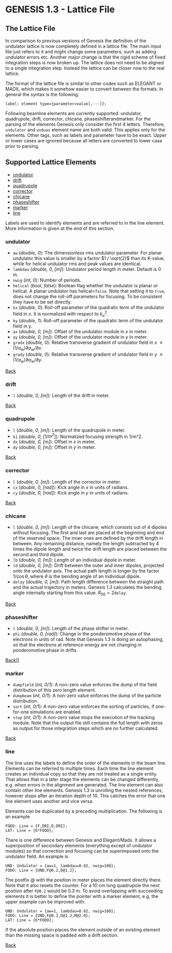 # GENESIS 1.3 - Lattice File

## The Lattice File

In comparison to previous versions of Genesis the definition of the undulator lattice is now completely defined in a lattice file. The main input file just refers to it and might change some parameters, such as adding undulator errors etc. 
Another major change is that the rigid scheme of fixed integration steps is now broken up. The lattice does not need to be aligned to a single integration step. Instead the lattice can be closer now to the real lattice.

The format of the lattice file is similar to other codes such as ELEGANT or MADX, which makes it somehow easier to convert between the formats. In general the syntax is the following:
```
label: element type={parameter=value[,···]};
```
Following beamline elements are currently supported: undulator, quadrupole, drift, corrector, chicane, phaseshifterandmarker. For the parsing of the elements Genesis only consider the first 4 letters. Therefore, `undulator` and `unduas` element name are both valid. This applies only for the elements. Other tags, such as labels and parameter have to be exact. Upper or lower cases are ignored because all letters are converted to lower case prior to parsing.


## Supported Lattice Elements
  - [undulator](#undulator)
  - [drift](#drift)
  - [quadrupole](#quadrupole)
  - [corrector](#corrector)
  - [chicane](#chicane)
  - [phaseshifter](#phaseshifter)
  - [marker](#marker)
  - [line](#line)

Labels are used to identify elements and are referred to in the line element. More information is given at the end of this section.

### undulator

- `aw` (*double, 0*): The dimensionless rms undulator parameter. For planar undulator this value is smaller by a factor $1 / \sqrt{2}$ than its K-value, while for helical undulator rms and peak values are identical.
- `lambdau` (*double, 0, [m]*): Undulator period length in meter. Default is 0 m.
- `nwig` (*int, 0*): Number of periods.
- `helical` (*bool, false*): Boolean flag whether the undulator is planar or helical. A planar undulator has helical=`false`. Note that setting it to `true`, does not change the roll-off parameters for focusing. To be consistent they have to be set directly.
- `kx` (*double, 0*): Roll-off parameter of the quadratic term of the undulator field in x. It is normalized with respect to $k_u^2$. 
- `ky` (*double, 1*): Roll-off parameter of the quadratic term of the undulator field in y. 
- `ax` (*double, 0, [m]*): Offset of the undulator module in $x$ in meter. 
- `ay` (*double, 0, [m]*): Offset of the undulator module in $y$ in meter. 
- `gradx` (*double, 0*): Relative transverse gradient of undulator field in $x$ $\equiv (1/a_w) \partial a_w/\partial x$.
- `grady` (*double, 0*): Relative transverse gradient of undulator field in $y$ $\equiv (1/a_w) \partial a_w/\partial y$.

[Back](#supported-lattice-elements)

### drift

- `l` (*double, 0, [m]*): Length of the drift in meter.


[Back](#supported-lattice-elements)

### quadrupole

- `l` (*double, 0, [m]*): Length of the quadrupole in meter.
- `k1` (*double, 0, [1/$m^2$]*): Normalized focusing strength in 1/m^2.
- `dx` (*double, 0, [m]*): Offset in $x$ in meter.
- `dy` (*double, 0, [m]*): Offset in $y$ in meter.

[Back](#supported-lattice-elements)

### corrector

- `l` (*double, 0, [m]*): Length of the corrector in meter.
- `cx` (*double, 0, [rad]*): Kick angle in $x$ in units of radians.
- `cy` (*double, 0, [rad]*): Kick angle in $y$ in units of radians.

[Back](#supported-lattice-elements)

### chicane

- `l` (*double, 0, [m]*): Length of the chicane, which consists out of 4 dipoles without focusing. The first and last are placed at the beginning and end of the reserved space. The inner ones are defined by the drift length in between. Any remaining distance, namely the length subtracted by 4 times the dipole length and twice the drift length are placed between the second and third dipole.
- `lb` (*double, 0, [m]*): Length of an individual dipole in meter. 
- `ld` (*double, 0, [m]*): Drift between the outer and inner dipoles, projected onto the undulator axis. The actual path length is longer by the factor $1/\cos\theta$, where $\theta$ is the bending angle of an individual dipole.
- `delay` (*double, 0, [m]*): Path length difference between the straight path and the actual trajectory in meters. Genesis 1.3 calculates the bending angle internally starting from this value. $R_{56} = 2$`delay`.

[Back](#supported-lattice-elements)

### phaseshifter

- `l` (*double, 0, [m]*): Length of the phase shifter in meter.
- `phi` (*double, 0, [rad]*): Change in the ponderomotive phase of the electrons in units of rad. Note that Genesis 1.3 is doing an autophasing, so that the electrons at reference energy are not changing in ponderomotive phase in drifts.

[Back](#supported-lattice-elements)]]

### marker

- `dumpfield` (*int, 0/1*): A non-zero value enforces the dump of the field distribution of this zero length element.
- `dumpbeam` (*int, 0/1*): A non-zero value enforces the dump of the particle distribution.
- `sort` (*int, 0/1*): A non-zero value enforces the sorting of particles, if one-for-one simulations are enabled.
- `stop` (*int, 0/1*): A non-zero value stops the execution of the tracking module. Note that the output file still contains the full length with zeros as output for those integration steps which are no further calculated.

[Back](#supported-lattice-elements)

### line

The line uses the labels to define the order of the elements in the beam line. Elements can be referred to multiple times. Each time the line element creates an individual copy so that they are not treated as a single entity. That allows that in a later stage the elements can be changed differently, e.g. when errors in the alignment are generated. The line element can also contain other line elements. Genesis 1.3 is unrolling the nested references, however stops after an iteration depth of 10. This catches the error that one line element uses another and vice versa.

Elements can be duplicated by a preceding multiplication. The following is an example
```
FODO: Line = {F,DRI,D,DRI};
LAT: Line = {6*FODO};
```
There is one difference between Genesis and Elegant/Madx. It allows a superposition of secondary elements (everything except of undulator modules) so that correction and focusing can be superimposed onto the undulator field. An example is
```
UND: Undulator = {aw=1, lambdau=0.02, nwig=100};
FODO: Line = {UND,F@0.2,D@1.2};
```
The postfix \@ with the position in meter places the element directly there. Note that it also resets the counter. For a 10 cm long quadrupole the next position after ```F@0.2``` would be 0.3 m. To avoid overlapping with succeeding elements it is better to define the pointer with a marker element, e.g. the upper example can be improved with:
```
UND: Undulator = {aw=1, lambdau=0.02, nwig=100};
FODO: Line = {UND,F@0.2,D@1.2,M@2.0};
LAT: Line = {6*FODO};
```
If the absolute position places the element outside of an existing element than the missing space is padded with a drift section.

[Back](#supported-lattice-elements)


<div style="page-break-after: always; visibility: hidden"> \pagebreak </div>

